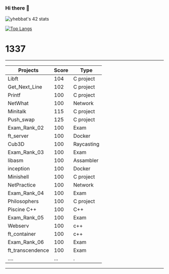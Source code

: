 ### Hi there 👋

<!--
**yhebbat/yhebbat** is a ✨ _special_ ✨ repository because its `README.md` (this file) appears on your GitHub profile.

Here are some ideas to get you started:

- 🔭 I’m currently working on ...
- 🌱 I’m currently learning ...
- 👯 I’m looking to collaborate on ...
- 🤔 I’m looking for help with ...
- 💬 Ask me about ...
- 📫 How to reach me: ...
- 😄 Pronouns: ...
- ⚡ Fun fact: ...
-->
<!--[my profile in tryhackme](https://tryhackme.com/p/TreVor) 


<!--
<img src="https://badge.mediaplus.ma/kettlebells/yhebbat" alt="yhebbat's 42 stats" />
<!--<img src="https://badge.mediaplus.ma/binary/yhebbat" alt="yhebbat's 42 stats" />-->
  <!-- [![github stats](https://github-readme-stats.vercel.app/api?username=yhebbat&count_private=true&show_icons=true&theme=dark)](https://github.com/yhebbat/github-readme-stats)
   -->
<img src="https://badge.mediaplus.ma/kettlebells/yhebbat" alt="yhebbat's 42 stats" />

[![Top Langs](https://github-readme-stats.vercel.app/api/top-langs/?username=yhebbat&langs_count=15&layout=compact&theme=highcontrast)](https://github.com/yhebbat)

# 1337
 _______________________________________
|   Projects	    |  Score	| Type      |
|-----------------|---------|-----------|
| Libft           | 104     | C project |
| Get_Next_Line	  | 102     | C project |
| Printf	        | 100     | C project |
| NetWhat         | 100     | Network   |
| Minitalk        | 115     | C project |
| Push_swap       | 125     | C project |
| Exam_Rank_02    | 100     | Exam      |
| ft_server       | 100     | Docker    |
| Cub3D           | 100     | Raycasting|
| Exam_Rank_03    | 100     | Exam      |
| libasm          | 100     | Assambler |
| inception       | 100     | Docker    |
| Minishell       | 100     | C project |
| NetPractice     | 100     | Network   |
| Exam_Rank_04    | 100     | Exam      |
| Philosophers    | 100     | C project |
| Piscine C++     | 100     | C++       |
| Exam_Rank_05    | 100     | Exam      |
|Webserv          | 100     |  c++      |
|ft_container     | 100     |  c++      |
| Exam_Rank_06    | 100     | Exam      |
|ft_transcendence | 100     | Exam      |
|....             |...      |.          |
_________________________________________



<!--
# mean-->

<!--
|Note           | Are           |
| ------------- |:-------------:|
| ...           | not start     |
| ..            | in process    |
|......         | not end yet.  |
-->
